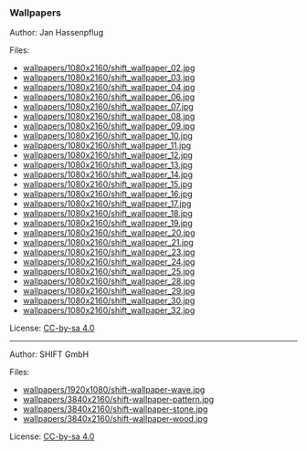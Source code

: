 ### Wallpapers

Author: Jan Hassenpflug

Files:
- [wallpapers/1080x2160/shift_wallpaper_02.jpg](wallpapers/1080x2160/shift_wallpaper_02.jpg)
- [wallpapers/1080x2160/shift_wallpaper_03.jpg](wallpapers/1080x2160/shift_wallpaper_03.jpg)
- [wallpapers/1080x2160/shift_wallpaper_04.jpg](wallpapers/1080x2160/shift_wallpaper_04.jpg)
- [wallpapers/1080x2160/shift_wallpaper_06.jpg](wallpapers/1080x2160/shift_wallpaper_06.jpg)
- [wallpapers/1080x2160/shift_wallpaper_07.jpg](wallpapers/1080x2160/shift_wallpaper_07.jpg)
- [wallpapers/1080x2160/shift_wallpaper_08.jpg](wallpapers/1080x2160/shift_wallpaper_08.jpg)
- [wallpapers/1080x2160/shift_wallpaper_09.jpg](wallpapers/1080x2160/shift_wallpaper_09.jpg)
- [wallpapers/1080x2160/shift_wallpaper_10.jpg](wallpapers/1080x2160/shift_wallpaper_10.jpg)
- [wallpapers/1080x2160/shift_wallpaper_11.jpg](wallpapers/1080x2160/shift_wallpaper_11.jpg)
- [wallpapers/1080x2160/shift_wallpaper_12.jpg](wallpapers/1080x2160/shift_wallpaper_12.jpg)
- [wallpapers/1080x2160/shift_wallpaper_13.jpg](wallpapers/1080x2160/shift_wallpaper_13.jpg)
- [wallpapers/1080x2160/shift_wallpaper_14.jpg](wallpapers/1080x2160/shift_wallpaper_14.jpg)
- [wallpapers/1080x2160/shift_wallpaper_15.jpg](wallpapers/1080x2160/shift_wallpaper_15.jpg)
- [wallpapers/1080x2160/shift_wallpaper_16.jpg](wallpapers/1080x2160/shift_wallpaper_16.jpg)
- [wallpapers/1080x2160/shift_wallpaper_17.jpg](wallpapers/1080x2160/shift_wallpaper_17.jpg)
- [wallpapers/1080x2160/shift_wallpaper_18.jpg](wallpapers/1080x2160/shift_wallpaper_18.jpg)
- [wallpapers/1080x2160/shift_wallpaper_19.jpg](wallpapers/1080x2160/shift_wallpaper_19.jpg)
- [wallpapers/1080x2160/shift_wallpaper_20.jpg](wallpapers/1080x2160/shift_wallpaper_20.jpg)
- [wallpapers/1080x2160/shift_wallpaper_21.jpg](wallpapers/1080x2160/shift_wallpaper_21.jpg)
- [wallpapers/1080x2160/shift_wallpaper_23.jpg](wallpapers/1080x2160/shift_wallpaper_23.jpg)
- [wallpapers/1080x2160/shift_wallpaper_24.jpg](wallpapers/1080x2160/shift_wallpaper_24.jpg)
- [wallpapers/1080x2160/shift_wallpaper_25.jpg](wallpapers/1080x2160/shift_wallpaper_25.jpg)
- [wallpapers/1080x2160/shift_wallpaper_28.jpg](wallpapers/1080x2160/shift_wallpaper_28.jpg)
- [wallpapers/1080x2160/shift_wallpaper_29.jpg](wallpapers/1080x2160/shift_wallpaper_29.jpg)
- [wallpapers/1080x2160/shift_wallpaper_30.jpg](wallpapers/1080x2160/shift_wallpaper_30.jpg)
- [wallpapers/1080x2160/shift_wallpaper_32.jpg](wallpapers/1080x2160/shift_wallpaper_32.jpg)

License: [CC-by-sa 4.0](https://creativecommons.org/licenses/by-sa/4.0/)

-----

Author: SHIFT GmbH

Files:
- [wallpapers/1920x1080/shift-wallpaper-wave.jpg](wallpapers/1920x1080/shift-wallpaper-wave.jpg)
- [wallpapers/3840x2160/shift-wallpaper-pattern.jpg](wallpapers/3840x2160/shift-wallpaper-pattern.jpg)
- [wallpapers/3840x2160/shift-wallpaper-stone.jpg](wallpapers/3840x2160/shift-wallpaper-stone.jpg)
- [wallpapers/3840x2160/shift-wallpaper-wood.jpg](wallpapers/3840x2160/shift-wallpaper-wood.jpg)

License: [CC-by-sa 4.0](https://creativecommons.org/licenses/by-sa/4.0/)
